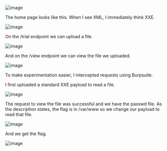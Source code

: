 ![image](https://user-images.githubusercontent.com/80063008/166220640-885ce522-4863-42be-b548-be492481e0ef.png)

The home page looks like this. When I see XML, I immediately think XXE.

![image](https://user-images.githubusercontent.com/80063008/166220669-54f5bd9f-6d23-472b-91d8-3b9bbba1b2ab.png)

On the /trial endpoint we can upload a file.

![image](https://user-images.githubusercontent.com/80063008/166220746-b6a9b679-4bb5-43b9-acc3-d03d02408a44.png)

And on the /view endpoint we can view the file we uploaded.

![image](https://user-images.githubusercontent.com/80063008/166220792-6c40e49a-50c3-47b4-8f1f-eeae545a3438.png)

To make experimentation easier, I intercepted requests using Burpsuite.

I first uploaded a standard XXE payload to read a file.

![image](https://user-images.githubusercontent.com/80063008/166220858-55272441-120c-45d0-9418-9769ed09cf13.png)

The request to view the file was successful and we have the passwd file. As the description states, the flag is in /var/www so we change our payload to read that file.

![image](https://user-images.githubusercontent.com/80063008/166220991-a8abd195-24e5-446f-883d-5cacb8d3bf8e.png)

And we get the flag.

![image](https://user-images.githubusercontent.com/80063008/166221008-e3945ae4-1037-4c3f-8e4b-cee91e369843.png)

